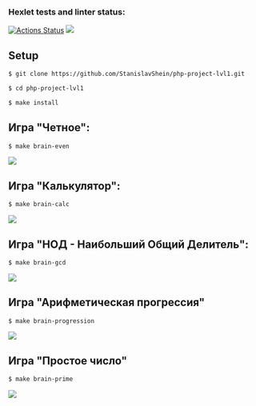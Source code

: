### Hexlet tests and linter status:
[![Actions Status](https://github.com/StanislavShein/php-project-lvl1/workflows/hexlet-check/badge.svg)](https://github.com/StanislavShein/php-project-lvl1/actions)
<a href="https://codeclimate.com/github/codeclimate/codeclimate/maintainability"><img src="https://api.codeclimate.com/v1/badges/a99a88d28ad37a79dbf6/maintainability" /></a>

## Setup

```sh
$ git clone https://github.com/StanislavShein/php-project-lvl1.git

$ cd php-project-lvl1

$ make install
```

## Игра "Четное":

```sh
$ make brain-even
```
<a href="https://asciinema.org/a/hhBvs3hif0qVoY1gCvLC5z5Zy" target="_blank"><img src="https://asciinema.org/a/hhBvs3hif0qVoY1gCvLC5z5Zy.svg" /></a>

## Игра "Калькулятор":

```sh
$ make brain-calc
```

<a href="https://asciinema.org/a/4gtQAGXy2ciGKLtrtrXtFq1gF" target="_blank"><img src="https://asciinema.org/a/4gtQAGXy2ciGKLtrtrXtFq1gF.svg" /></a>

## Игра "НОД - Наибольший Общий Делитель":

```sh
$ make brain-gcd
```

<a href="https://asciinema.org/a/63Mel2QsuFRk4SvDoqbOixnKT" target="_blank"><img src="https://asciinema.org/a/63Mel2QsuFRk4SvDoqbOixnKT.svg" /></a>

## Игра "Арифметическая прогрессия"

```sh
$ make brain-progression
```

<a href="https://asciinema.org/a/h3rvqDhjXrMrlhz0toKA8ydgk" target="_blank"><img src="https://asciinema.org/a/h3rvqDhjXrMrlhz0toKA8ydgk.svg" /></a>

## Игра "Простое число"

```sh
$ make brain-prime
```

<a href="https://asciinema.org/a/10sV85r9dqPd53ow16tlEGmxV" target="_blank"><img src="https://asciinema.org/a/10sV85r9dqPd53ow16tlEGmxV.svg" /></a>
